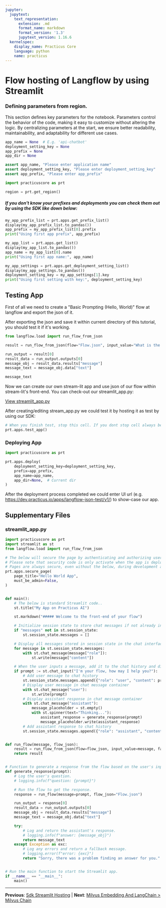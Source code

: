```yaml
---
jupyter:
  jupytext:
    text_representation:
      extension: .md
      format_name: markdown
      format_version: '1.3'
      jupytext_version: 1.16.6
  kernelspec:
    display_name: Practicus Core
    language: python
    name: practicus
---
```


# Flow hosting of Langflow by using Streamlit


### Defining parameters from region.
 
This section defines key parameters for the notebook. Parameters control the behavior of the code, making it easy to customize without altering the logic. By centralizing parameters at the start, we ensure better readability, maintainability, and adaptability for different use cases.
 

```python
app_name = None  # E.g. 'api-chatbot'
deployment_setting_key = None
app_prefix = None
app_dir = None
```

```python
assert app_name, "Please enter application name"
assert deployment_setting_key, "Please enter deployment_setting_key"
assert app_prefix, "Please enter app_prefix"
```

```python
import practicuscore as prt

region = prt.get_region()
```

##### If you don't know your prefixes and deployments you can check them out by using the SDK like down below:
 

```python
my_app_prefix_list = prt.apps.get_prefix_list()
display(my_app_prefix_list.to_pandas())
app_prefix = my_app_prefix_list[0].prefix
print("Using first app prefix", app_prefix)
```

```python
my_app_list = prt.apps.get_list()
display(my_app_list.to_pandas())
app_name = my_app_list[0].name
print("Using first app name:", app_name)
```

```python
my_app_settings = prt.apps.get_deployment_setting_list()
display(my_app_settings.to_pandas())
deployment_setting_key = my_app_settings[1].key
print("Using first setting with key:", deployment_setting_key)
```

## Testing App


First of all we need to create a "Basic Prompting (Hello, World)" flow at langflow and export the json of it.


After exporting the json and save it within current directory of this tutorial, you should test it if it's working.

```python
from langflow.load import run_flow_from_json

result = run_flow_from_json(flow="Flow.json", input_value="What is the capital of Australia?")

run_output = result[0]
result_data = run_output.outputs[0]
message_obj = result_data.results["message"]
message_text = message_obj.data["text"]

message_text
```

Now we can create our own stream-lit app and use json of our flow within stream-lit's front-end. You can check-out our streamlit_app.py:

[View streamlit_app.py](streamlit_app.py)


After creating/editing stream_app.py we could test it by hosting it as test by using our SDK:

```python
# When you finish test, stop this cell. If you dont stop cell always be open.
prt.apps.test_app()
```

### Deploying App

```python
import practicuscore as prt

prt.apps.deploy(
    deployment_setting_key=deployment_setting_key,
    prefix=app_prefix,
    app_name=app_name,
    app_dir=None,  # Current dir
)
```

After the deployment process completed we could enter UI url (e.g. https://dev.practicus.io/apps/langflow-json-test/v1/) to show-case our app.


## Supplementary Files

### streamlit_app.py
```python
import practicuscore as prt
import streamlit as st
from langflow.load import run_flow_from_json

# The below will secure the page by authenticating and authorizing users with Single-Sign-On.
# Please note that security code is only activate when the app is deployed.
# Pages are always secure, even without the below, during development and only the owner can access them.
prt.apps.secure_page(
    page_title="Hello World App",
    must_be_admin=False,
)


def main():
    # The below is standard Streamlit code..
    st.title("My App on Practicus AI")

    st.markdown("##### Welcome to the front-end of your flow")

    # Initialize session state to store chat messages if not already initialized.
    if "messages" not in st.session_state:
        st.session_state.messages = []

    # Display all messages stored in session state in the chat interface.
    for message in st.session_state.messages:
        with st.chat_message(message["role"]):
            st.write(message["content"])

    # When the user inputs a message, add it to the chat history and display it.
    if prompt := st.chat_input("I'm your flow, how may I help you?"):
        # Add user message to chat history
        st.session_state.messages.append({"role": "user", "content": prompt})
        # Display user message in chat message container
        with st.chat_message("user"):
            st.write(prompt)
        # Display assistant response in chat message container
        with st.chat_message("assistant"):
            message_placeholder = st.empty()
            with st.spinner(text="Thinking..."):
                assistant_response = generate_response(prompt)
                message_placeholder.write(assistant_response)
        # Add assistant response to chat history
        st.session_state.messages.append({"role": "assistant", "content": assistant_response})


def run_flow(message, flow_json):
    result = run_flow_from_json(flow=flow_json, input_value=message, fallback_to_env_vars=True)  # False by default
    return result


# Function to generate a response from the flow based on the user's input.
def generate_response(prompt):
    # Log the user's question.
    # logging.info(f"question: {prompt}")

    # Run the flow to get the response.
    response = run_flow(message=prompt, flow_json="Flow.json")

    run_output = response[0]
    result_data = run_output.outputs[0]
    message_obj = result_data.results["message"]
    message_text = message_obj.data["text"]

    try:
        # Log and return the assistant's response.
        # logging.info(f"answer: {message_obj}")
        return message_text
    except Exception as exc:
        # Log any errors and return a fallback message.
        # logging.error(f"error: {exc}")
        return "Sorry, there was a problem finding an answer for you."


# Run the main function to start the Streamlit app.
if __name__ == "__main__":
    main()

```


---

**Previous**: [Sdk Streamlit Hosting](../sdk-llm-apphost/non-stream/sdk-streamlit-hosting.md) | **Next**: [Milvus Embedding And LangChain > Milvus Chain](../../milvus-embedding-and-langchain/milvus-chain.md)
